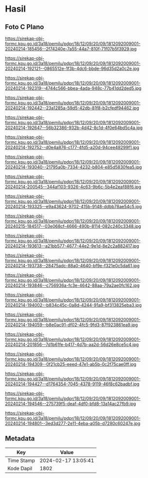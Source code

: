# Hasil

## Foto C Plano

https://sirekap-obj-formc.kpu.go.id/3a18/pemilu/pdpr/18/12/09/20/09/1812092009001-20240214-185456--2f74240e-7a55-44a7-810f-71f07b5f3929.jpg

https://sirekap-obj-formc.kpu.go.id/3a18/pemilu/pdpr/18/12/09/20/09/1812092009001-20240214-192121--0865512e-1f3b-4dc6-bbde-96d35d2a0c2e.jpg

https://sirekap-obj-formc.kpu.go.id/3a18/pemilu/pdpr/18/12/09/20/09/1812092009001-20240214-192319--4744c566-bbea-4ada-948c-77b41dd2ded5.jpg

https://sirekap-obj-formc.kpu.go.id/3a18/pemilu/pdpr/18/12/09/20/09/1812092009001-20240214-192442--23a1285a-59d5-42db-81f8-b2cfedf94462.jpg

https://sirekap-obj-formc.kpu.go.id/3a18/pemilu/pdpr/18/12/09/20/09/1812092009001-20240214-192647--56b32386-932b-4d42-8c1d-4f0e64bd5c4a.jpg

https://sirekap-obj-formc.kpu.go.id/3a18/pemilu/pdpr/18/12/09/20/09/1812092009001-20240214-192752--d0e4a876-c177-4fd5-a20d-94cee48299f1.jpg

https://sirekap-obj-formc.kpu.go.id/3a18/pemilu/pdpr/18/12/09/20/09/1812092009001-20240214-193040--21795a0b-7334-4232-b804-e85d5830fea5.jpg

https://sirekap-obj-formc.kpu.go.id/3a18/pemilu/pdpr/18/12/09/20/09/1812092009001-20240214-200545--344af103-9326-4c63-9b6c-5b4e2eaf88f6.jpg

https://sirekap-obj-formc.kpu.go.id/3a18/pemilu/pdpr/18/12/09/20/09/1812092009001-20240214-193325--e9a43624-9702-415b-9148-ddbb78ae54c5.jpg

https://sirekap-obj-formc.kpu.go.id/3a18/pemilu/pdpr/18/12/09/20/09/1812092009001-20240215-184517--03e068cf-4666-490b-8114-082c240c3348.jpg

https://sirekap-obj-formc.kpu.go.id/3a18/pemilu/pdpr/18/12/09/20/09/1812092009001-20240214-193613--a21bb577-4677-44e2-9e1d-8e2c2a882417.jpg

https://sirekap-obj-formc.kpu.go.id/3a18/pemilu/pdpr/18/12/09/20/09/1812092009001-20240214-193738--28475adc-88a0-4640-bf9e-f321e0c5da61.jpg

https://sirekap-obj-formc.kpu.go.id/3a18/pemilu/pdpr/18/12/09/20/09/1812092009001-20240214-193846--c756936a-fc3e-4642-88aa-79a2ae0fc162.jpg

https://sirekap-obj-formc.kpu.go.id/3a18/pemilu/pdpr/18/12/09/20/09/1812092009001-20240214-194002--b834c45c-0a8d-4244-91a9-bf313825eba3.jpg

https://sirekap-obj-formc.kpu.go.id/3a18/pemilu/pdpr/18/12/09/20/09/1812092009001-20240214-194059--b8e0ac91-df02-4fc5-9fd3-87f923861ea9.jpg

https://sirekap-obj-formc.kpu.go.id/3a18/pemilu/pdpr/18/12/09/20/09/1812092009001-20240214-201856--7d1b61fe-b417-4d7b-aa2d-56d26e8ce5c4.jpg

https://sirekap-obj-formc.kpu.go.id/3a18/pemilu/pdpr/18/12/09/20/09/1812092009001-20240214-194309--0f21cb25-eeed-47e1-ab5b-0c2f75cae0ff.jpg

https://sirekap-obj-formc.kpu.go.id/3a18/pemilu/pdpr/18/12/09/20/09/1812092009001-20240214-194427--d1764354-7045-4378-9119-46f8c62badbf.jpg

https://sirekap-obj-formc.kpu.go.id/3a18/pemilu/pdpr/18/12/09/20/09/1812092009001-20240214-194546--275739f5-deaf-4df0-bfd8-13a14ac27fb9.jpg

https://sirekap-obj-formc.kpu.go.id/3a18/pemilu/pdpr/18/12/09/20/09/1812092009001-20240214-194801--3ed3d277-2e11-4eba-a05b-d7280c60247e.jpg


## Metadata

| Key        | Value               |
| ---------- | ------------------- |
| Time Stamp | 2024-02-17 13:05:41 |
| Kode Dapil | 1802                |



